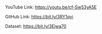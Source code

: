 YouTube Link: https://youtu.be/cf-Sw53yA5E

GitHub Link: https://bit.ly/3RY1qvi

Dataset: https://bit.ly/3Ejwa70
